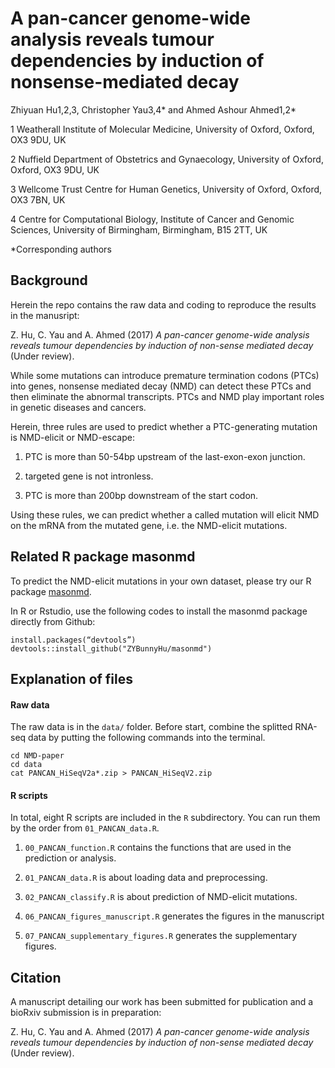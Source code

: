 # A pan-cancer genome-wide analysis reveals tumour dependencies by induction of nonsense-mediated decay

Zhiyuan Hu1,2,3, Christopher Yau3,4\* and Ahmed Ashour Ahmed1,2\*

1 Weatherall Institute of Molecular Medicine, University of Oxford, Oxford, OX3 9DU, UK  

2 Nuffield Department of Obstetrics and Gynaecology, University of Oxford, Oxford, OX3 9DU, UK

3 Wellcome Trust Centre for Human Genetics, University of Oxford, Oxford, OX3 7BN, UK

4 Centre for Computational Biology, Institute of Cancer and Genomic Sciences, University of Birmingham, Birmingham, B15 2TT, UK

*Corresponding authors

## Background

Herein the repo contains the raw data and coding to reproduce the results in the manusript:

Z. Hu, C. Yau and A. Ahmed (2017) *A pan-cancer genome-wide analysis reveals tumour dependencies by induction of non-sense mediated decay* (Under review).

While some mutations can introduce premature termination codons (PTCs) into genes, nonsense mediated decay (NMD) can detect these PTCs and then eliminate the abnormal transcripts. PTCs and NMD play important roles in genetic diseases and cancers.

Herein, three rules are used to predict whether a PTC-generating mutation is NMD-elicit or NMD-escape:

1. PTC is more than 50-54bp upstream of the last-exon-exon junction.

2. targeted gene is not intronless.

3. PTC is more than 200bp downstream of the start codon.

Using these rules, we can predict whether a called mutation will elicit NMD on the mRNA from the mutated gene, i.e. the NMD-elicit mutations.

## Related R package masonmd

To predict the NMD-elicit mutations in your own dataset, please try our R package [masonmd](https://github.com/ZYBunnyHu/masonmd).


In R or Rstudio, use the following codes to install the masonmd package directly from Github:

```{R}
install.packages(“devtools”)
devtools::install_github("ZYBunnyHu/masonmd")
```

## Explanation of files


#### Raw data

The raw data is in the `data/` folder. Before start, combine the splitted RNA-seq data by putting the following commands into the terminal.

```{bash}
cd NMD-paper
cd data
cat PANCAN_HiSeqV2a*.zip > PANCAN_HiSeqV2.zip
```

#### R scripts

In total, eight R scripts are included in the `R` subdirectory. You can run them by the order from `01_PANCAN_data.R`.

1. `00_PANCAN_function.R` contains the functions that are used in the prediction or analysis.

2. `01_PANCAN_data.R` is about loading data and preprocessing. 

3. `02_PANCAN_classify.R` is about prediction of NMD-elicit mutations. 

4. `06_PANCAN_figures_manuscript.R` generates the figures in the manuscript

5. `07_PANCAN_supplementary_figures.R` generates the supplementary figures.


## Citation

A manuscript detailing our work has been submitted for publication and a bioRxiv submission is in preparation:

Z. Hu, C. Yau and A. Ahmed (2017) *A pan-cancer genome-wide analysis reveals tumour dependencies by induction of non-sense mediated decay* (Under review).



